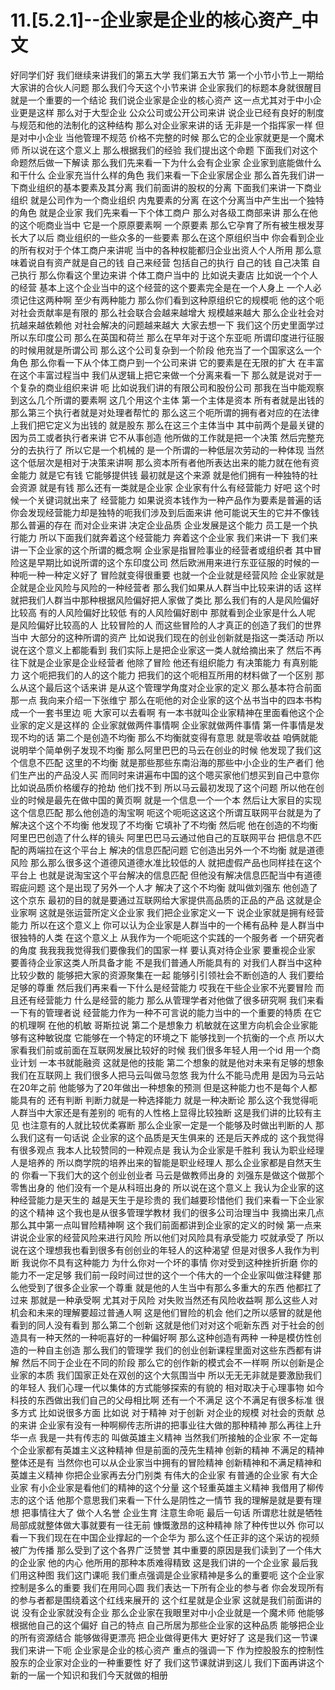 # 11.[5.2.1]--企业家是企业的核心资产_中文

好同学们好
我们继续来讲我们的第五大学
我们第五大节
第一个小节小节上一期给大家讲的合伙人问题
那么我们今天这个小节来讲
企业家我们的标题本身就很醒目
就是一个重要的一个结论
我们说企业家是企业的核心资产
这一点尤其对于中小企业更是这样
那么对于大型企业
公众公司或公开公司来讲
说企业已经有良好的制度与规范和他的法制化的这种结构
那么对企业家来讲的话
无非是一个指挥家一样
但是对中小企业
当他管理不规范
价格不完整的时候
那么它的企业家就更是一个魔术师
所以说在这个意义上
那么根据我们的经验
我们提出这个命题
下面我们对这个命题然后做一下解读
那么我们先来看一下为什么会有企业家
企业家到底能做什么和干什么
企业家充当什么样的角色
我们来看一下企业家居企业
那么首先我们讲一下商业组织的基本要素及其分离
我们前面讲的股权的分离
下面我们来讲一下商业组织
就是公司作为一个商业组织
内鬼要素的分离
在这个分离当中产生出一个独特的角色
就是企业家
我们先来看一下个体工商户
那么对各级工商部来讲
那么在他的这个呃商业当中
它是一个原原要素啊
一个原要素
那么它孕育了所有被生根发芽
长大了以后
商业组织的一些众多的一些要素
那么在这个原组织当中
你会看到企业的所有权对于个体工商户来讲呢
当中的各种权能都归企业出资人个人所用
那么意味着说自有资产就是自己的钱
自己来经营
包括自己的执行
自己的钱
自己决策
自己执行
那么你看这个里边来讲
个体工商户当中的
比如说夫妻店
比如说一个个人的经营
基本上这个企业当中的这个经营的这个要素完全是在一个人身上
一个人必须记住这两种啊
至少有两种能力
那么你们看到这种原组织它的规模呃
他的这个呃对社会贡献率是有限的
那么社会联合会越来越增大
规模越来越大
那么企业社会对抗越来越依赖他
对社会解决的问题越来越大
大家去想一下
我们这个历史里面学过
所以东印度公司
那么在英国和荷兰
那么在早年对于这个东亚呃
所谓印度进行征服的时候用就是所谓公司
那么这个公司复杂到一个阶段
他充当了一个国家这么一个角色
那么你看一下从个体工商户到一个公司来讲
它的要素是在无限的扩大
在丰富
在这个丰富过程当中
我们从逻辑上把它来做一个分离来看一下
那么就是说对于一个复杂的商业组织来讲
呃
比如说我们讲的有限公司和股份公司
那我在当中能观察到这么几个所谓的要素啊
这几个用这个主体
第一个主体是资本
所有者就是出钱的
那么第三个执行者就是对处理者帮忙的
那么这三个呃所谓的拥有者对应的在法律上我们把它定义为出钱的
就是股东
那么在这三个主体当中
其中前两个是最关键的
因为员工或者执行者来讲
它不从事创造
他所做的工作就是把一个决策
然后完整充分的去执行了
所以它是一个机械的
是一个所谓的一种低层次劳动的一种体现
当然这个低层次是相对于决策来讲啊
那么资本所有者他所表达出来的能力就在他有资金能力
就是它有钱
它能够提供钱
最初就是这个来源
就是他们拥有一种独特的社会资源
就是有钱
那么还有一类就是企业家
企业家有什么有经营能力
好吧
这个时候一个关键词就出来了
经营能力
如果说资本钱作为一种产品作为要素是普遍的话
你会发现经营能力却是独特的呃我们涉及到后面来讲
他可能说天生的它并不像钱那么普遍的存在
而对企业来讲
决定企业品质
企业发展是这个能力
员工是一个执行能力
所以下面我们就奔着这个经营能力
奔着这个企业家
我们来讲一下
我们来讲一下企业家的这个所谓的概念啊
企业家是指冒险事业的经营者或组织者
其中冒险这是早期比如说所谓的这个东印度公司
然后欧洲用来进行东亚征服的时候的一种呃一种一种定义好了
冒险就变得很重要
也就一个企业就是经营风险
企业家就是企就是企业风险与风险的一种经营者
那么我们如果从人群当中比较来讲的话
这样就把我们人群当中那种根据风险偏好把人家做了类比
那么我们有的人是风险偏好比较高
有的人风险偏好比较低
有的人风险偏好剧中
那就看到企业家是什么人呢
是风险偏好比较高的人
比较冒险的人
而这些冒险的人才真正的创造了我们的世界当中
大部分的这种所谓的资产
比如说我们现在的创业创新就是指这一类活动
所以说在这个意义上都能看到
我们实际上是把企业家这一类人就给摘出来了
然后不再往下就是企业家是企业经营者
他除了冒险
他还有组织能力
有决策能力
有真别能力
这个呃把我们的人的这个能力
把我们的这个呃相互所用的材料做了一个区别
那么从这个最后这个话来讲
是从这个管理学角度对企业家的定义
那么基本符合前面那一点
我向来介绍一下张维宁
那么在呃他的对企业家的这个丛书当中的四本书构成一个一套书里边
呃
大家可以去看啊
有一本书就叫企业家精神在里面看他这个企业家的定义是这样的
企业家就做两件事情啊
企业家就做两件事情
第一件事情是发现不均的话
第二个是创造不均衡
那么不均衡就变得有意思
就是零收益
咱俩就能说明举个简单例子发现不均衡
那么阿里巴巴的马云在创业的时候
他发现了我们这个信息不匹配
这里的不均衡
就是那些那些东南沿海的那些中小企业的生产者们
他们生产出的产品没人买
而同时来讲遍布中国的这个嗯买家他们想买到自己中意你
比如说品质价格缓存的抢劫
他们找不到
所以马云最初发现了这个问题
所以他在创业的时候是最先在做中国的黄页啊
就是一个信息一个一个本
然后让大家目的实现这个信息匹配
那么他创造的淘宝啊
呃这个呃呃这这这个所谓互联网平台就是为了解决这个这个不均衡
他发现了不均衡
它填补了不均衡
然后呢
他在创造的不均衡
阿里巴巴创造了什么样的镜头
阿里巴巴马云通过他自己的互联网平台
把信息不匹配的两端拉在这个平台上
解决的信息匹配问题
它创造出另外一个不均衡
就是道德风险
那么那么很多这个道德风道德水准比较低的人
就把虚假产品也同样挂在这个平台上
也就是说淘宝这个平台解决的信息匹配
但他没有解决信息匹配当中有道德瑕疵问题
这个是出现了另外一个人才
解决了这个不均衡
就叫做刘强东
他创造了这个京东
最初的目的就是要通过互联网给大家提供高品质的正品的产品
这就是企业家啊
这就是张运营所定义企业家
我们把企业家定义一下
说企业家就是拥有经营能力
所以在这个意义上
你可以认为企业家是人群当中的一个稀有品种
是人群当中很独特的人类
在这个意义上
从我作为一个呃呃这个实践的一个服务者
一个研究者的角度
我我我我觉得我们要像我们的国家一样
要认真对待企业家
要重视企业家
要善待企业家这类人所具备才能
不是我们普通人所能具有的
对我们人群当中这种比较少数的
能够把大家的资源聚集在一起
能够引引领社会不断创造的人
我们要给足够的尊重
然后我们再来看一下什么是经营能力
哎我在干些企业家不光要冒险
而且还有经营能力
什么是经营的能力
那么从管理学者对他做了很多研究啊
我们来看一下有的管理者说
经营能力作为一种不可言说的能力当中的一个重要的特质
在它的机理啊
在他的机敏
哥斯拉说
第二个是想象力
机敏就在这里方向机会企业家能够有这种敏锐度
它能够在一个特定的环境之下
能够找到一个抗衡的一个点
所以大家看我们前或前面在互联网发展比较好的时候
我们很多年轻人用一个id
用一个商业计划
一本书就能融资
这就是他的技能
第二个想象的就是他对未来有足够的想象
我们在互联网上
我们很多人把马云叫做马忽悠
我为什么不能马虎用
是因为马云站在20年之前
他能够为了20年做出一种想象的预测
但是这种能力也不是每个人都能具有的
还有判断
判断力就是一种选择能力
就是一种决断论
那么这个我觉得呃人群当中大家还是有差别的
呃有的人性格上显得比较独断
这是我们讲的比较有主见
也注意有的人就比较优柔寡断
那么企业家一定是一个能够及时做出判断的人
那么我们这有一句话说
企业家的这个品质是天生俱来的
还是后天养成的
这个我觉得有很多观点
我本人比较赞同的一种观点是
我认为企业家是千胜利
我认为职业经理人是培养的
所以商学院的培养出来的智能是职业经理人
那么企业家都是自然天生的
你看一下我们大的这个创业创业者
马云是做教师出身的
刘强东是做这个做那个零售出身的
他们没有一个是从科班出身的
所以说在这个意义上
我认为企业家的这种经营能力是天生的
越是天生于是珍贵的
我们越要珍惜他们
我们来看一下企业家的这个精神
这个我也是从很多管理学教材
我们的很多公司治理当中
我摘出来几点
那么其中第一点叫冒险精神啊
这个我们前面都讲到企业家的定义的时候
第一点来讲说企业家的经营风险来进行风险
所以他们对风险具有承受能力
哎就承受了
所以说在这个理想我也看到很多有创创业的年轻人的这种渴望
但是对很多人我作为判断
我说你不具有这种能力
为什么你对一个坏的事情
你对受到这种挫折折磨
你的能力不一定足够
我们前一段时间过世的这个一个伟大的一个企业家叫做注释健
那么他受到了很多企业家一个尊重
就是他的人生当中有那么多重大的东西
他都扛了过来
那就是一种承受啊
尤其对于风险
对失败当然还有风险收益啊
那么这些人对机会和未来的理解要超过普通人啊
这是他们冒险的机会
他们之所以感冒的就是他看到的同人没有看到
那么第二个创新
这就是他们对对这个呃新东西
对于社会的创造具有一种天然的一种呃喜好的一种偏好啊
那么这种创造有两种
一种是模仿性创造的一种自主创造
那么我们的管理学
我们的创业创新课程里面对这些东西都有讲解
然后不同于企业在不同的阶段
那么它的创作新的模式会不一样啊
所以创新是企业家的本质
我们国家正处在双创的这个大氛围当中
所以无无无非就是要激励我们的年轻人
我们心理一代以集体的方式能够探索的有貌的
相对取决于心理事物
如今科技的东西做出我们自己的父母相比啊
还有一个不满足
这个不满足有很多标准
很多方式
比如说很多方面
比如说
对于精神
对于创新
对企业的规模
对社会的贡献
总的来讲
企业家有没有一种啊柳传志所讲的把事业往大做的那种精神
那么再往上升华一点
我是一共有传志的
叫做英雄主义精神
当然我们所接触的企业家
不一定每个企业家都有英雄主义这种精神
但是前面的茂先生精神
创新的精神
不满足的精神整体还是有
当然你也可以从企业家当中拥有的冒险精神
创新精神和不满足精神和英雄主义精神
你把企业家再去分门别类
有伟大的企业家
有普通的企业家
有大企业家
有小企业家是看他们的精神的这个分量
这个轻重英雄主义精神
我借用了柳传志的这个话
他那个意思我们来看一下什么是阴性之一情节
我的理解是就是要有理想
把事情往大了
做个人名誉
企业生育
注意生命呃
最后一句话
所谓悲壮就是牺牲局部成就整体做大事就要有一往无前
慷慨激昂的这种精神
除了种传世以外
你可以看一下我们现在在中国企业撑起的一个企华为
那么这个任正非的这个采访的视频被广为传播
那么受到了这个各界广泛赞誉
其中重要的原因是我们读到了一个伟大的企业家
他的内心
他所用的那种本质难得精致
这是我们讲的一个企业家
最后我们用这种图
我们这门课呃
我们重点强调是企业家精神是多么的重要呃
这个企业家控制是多么的重要
我们在用同心圆
我们表达一下所有企业的参与者
你会发现所有的参与者都是围绕着这个红线来展开的
这个红星就是企业家
这就是我们前面讲的说
没有企业家就没有企业
那么企业家在我眼里对中小企业就是一个魔术师
他能够根据他自己的这个偏好
自己的特点
自己所居为那些企业家的这种品质
能够把企业的所有资源结合
能够做得更漂亮
把企业做得更伟大
更好好了
这是我们这一节课
我们来讲一下呃
企业家是企业的核心资产
重点的强调一下
作为控股股东的控制性股东的企业家对企业的一种重要性
好了
我们这节课就讲到这儿
我们下面再讲这个新的一届一个知识和我们今天就做的相册
